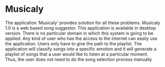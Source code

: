 # Musicaly

The application ‘Musicaly’ provides solution for all these problems. Musicaly 1.0 is a 
web based song suggestor. This application is available in desktop version.
There is no particular domain in which this system is going to be applied. Any kind of 
user who has the access to the internet can easily use the application. Users only have 
to give the path to the playlist. The application will classify songs into a specific 
emotion and it will generate a playlist of songs that a user would like to listen at a 
particular moment. Thus, the user does not need to do the song selection process 
manually

